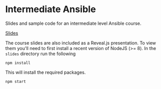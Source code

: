 # Intermediate Ansible

Slides and sample code for an intermediate level Ansible course. 

[Slides](slides/course-outline.md)

The course slides are also included as a Reveal.js presentation. To view them
you'll need to first install a recent version of NodeJS (>= 8). In the
`slides` directory run the following

```
npm install
```

This will install the required packages.

```
npm start
```



